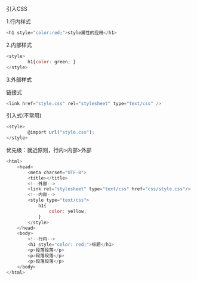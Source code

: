 引入CSS

1.行内样式

```javascript
<h1 style="color:red;">style属性的应用</h1>
```

2.内部样式

```javascript
<style>
        h1{color: green; }
</style>
```

3.外部样式

链接式

```javascript
<link href="style.css" rel="stylesheet" type="text/css" />
```

引入式(不常用)

```javascript
<style>
        @import url("style.css");
</style>
```

优先级：就近原则，行内>内部>外部

```javascript
<html>
	<head>
		<meta charset="UTF-8">
		<title></title>
		<!--外部-->
		<link rel="stylesheet" type="text/css" href="css/style.css"/>
		<!--内部-->
		<style type="text/css">
			h1{
				color: yellow;
			}
		</style>
	</head>
	<body>
		<!--行内-->
		<h1 style="color: red;">标题</h1>
		<p>段落段落</p>
		<p>段落段落</p>
		<p>段落段落</p>
	</body>
</html>
```

